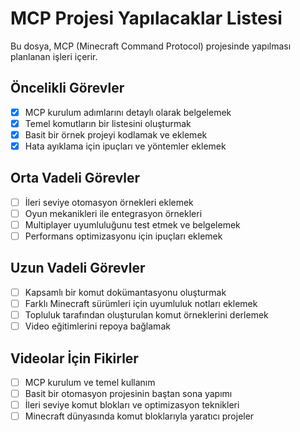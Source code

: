 # MCP Projesi Yapılacaklar Listesi

Bu dosya, MCP (Minecraft Command Protocol) projesinde yapılması planlanan işleri içerir.

## Öncelikli Görevler

- [x] MCP kurulum adımlarını detaylı olarak belgelemek
- [x] Temel komutların bir listesini oluşturmak
- [x] Basit bir örnek projeyi kodlamak ve eklemek
- [x] Hata ayıklama için ipuçları ve yöntemler eklemek

## Orta Vadeli Görevler

- [ ] İleri seviye otomasyon örnekleri eklemek
- [ ] Oyun mekanikleri ile entegrasyon örnekleri
- [ ] Multiplayer uyumluluğunu test etmek ve belgelemek
- [ ] Performans optimizasyonu için ipuçları eklemek

## Uzun Vadeli Görevler

- [ ] Kapsamlı bir komut dokümantasyonu oluşturmak
- [ ] Farklı Minecraft sürümleri için uyumluluk notları eklemek
- [ ] Topluluk tarafından oluşturulan komut örneklerini derlemek
- [ ] Video eğitimlerini repoya bağlamak

## Videolar İçin Fikirler

- [ ] MCP kurulum ve temel kullanım
- [ ] Basit bir otomasyon projesinin baştan sona yapımı
- [ ] İleri seviye komut blokları ve optimizasyon teknikleri
- [ ] Minecraft dünyasında komut bloklarıyla yaratıcı projeler
